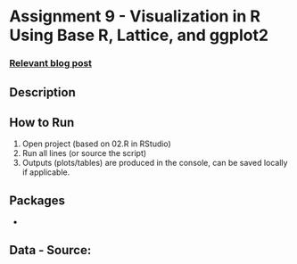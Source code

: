 # Assignment 9 - Visualization in R Using Base R, Lattice, and ggplot2
### [Relevant blog post]()

## Description

## How to Run
1) Open project (based on 02.R in RStudio)
2) Run all lines (or source the script)
3) Outputs (plots/tables) are produced in the console, can be saved locally if applicable.

## Packages
- 
## Data - Source:
